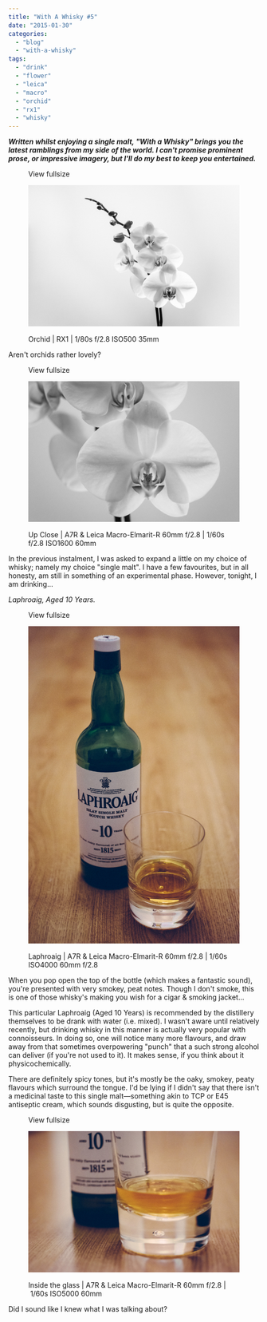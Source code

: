 ```yaml
---
title: "With A Whisky #5"
date: "2015-01-30"
categories: 
  - "blog"
  - "with-a-whisky"
tags: 
  - "drink"
  - "flower"
  - "leica"
  - "macro"
  - "orchid"
  - "rx1"
  - "whisky"
---
```


**_Written whilst enjoying a single malt, "With a Whisky" brings you the latest ramblings from my side of the world. I can't promise prominent prose, or impressive imagery, but I'll do my best to keep you entertained._**

<figure>

View fullsize

![Orchid | RX1 |&nbsp;1/80s f/2.8 ISO500 35mm](/assets/images/db3a9-image-asset.jpeg)

<figcaption>



Orchid | RX1 | 1/80s f/2.8 ISO500 35mm





</figcaption>



</figure>

Aren't orchids rather lovely?

<figure>

View fullsize

![Up Close | A7R &amp;&nbsp;Leica Macro-Elmarit-R 60mm f/2.8&nbsp;|&nbsp;1/60s f/2.8 ISO1600 60mm&nbsp;](/assets/images/8ec04-image-asset.jpeg)

<figcaption>



Up Close | A7R & Leica Macro-Elmarit-R 60mm f/2.8 | 1/60s f/2.8 ISO1600 60mm 





</figcaption>



</figure>

In the previous instalment, I was asked to expand a little on my choice of whisky; namely my choice "single malt". I have a few favourites, but in all honesty, am still in something of an experimental phase. However, tonight, I am drinking...

_Laphroaig, Aged 10 Years._

<figure>

View fullsize

![Laphroaig | A7R &amp; Leica Macro-Elmarit-R 60mm f/2.8&nbsp;|&nbsp;1/60s ISO4000 60mm f/2.8](/assets/images/f3a5d-image-asset.jpeg)

<figcaption>



Laphroaig | A7R & Leica Macro-Elmarit-R 60mm f/2.8 | 1/60s ISO4000 60mm f/2.8





</figcaption>



</figure>

When you pop open the top of the bottle (which makes a fantastic sound), you're presented with very smokey, peat notes. Though I don't smoke, this is one of those whisky's making you wish for a cigar & smoking jacket...

This particular Laphroaig (Aged 10 Years) is recommended by the distillery themselves to be drank with water (i.e. mixed). I wasn't aware until relatively recently, but drinking whisky in this manner is actually very popular with connoisseurs. In doing so, one will notice many more flavours, and draw away from that sometimes overpowering "punch" that a such strong alcohol can deliver (if you're not used to it). It makes sense, if you think about it physicochemically.

There are definitely spicy tones, but it's mostly be the oaky, smokey, peaty flavours which surround the tongue. I'd be lying if I didn't say that there isn't a medicinal taste to this single malt—something akin to TCP or E45 antiseptic cream, which sounds disgusting, but is quite the opposite.

<figure>

View fullsize

![Inside the glass | A7R &amp;&nbsp;Leica Macro-Elmarit-R 60mm f/2.8&nbsp;|&nbsp;1/60s ISO5000 60mm](/assets/images/c91b6-image-asset.jpeg)

<figcaption>



Inside the glass | A7R & Leica Macro-Elmarit-R 60mm f/2.8 | 1/60s ISO5000 60mm





</figcaption>



</figure>

Did I sound like I knew what I was talking about?
